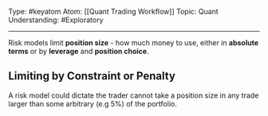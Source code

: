 Type: #keyatom
Atom: [[Quant Trading Workflow]]
Topic: Quant
Understanding: #Exploratory 

----
Risk models limit **position size** - how much money to use, either in **absolute terms** or by **leverage** and **position choice**.
## Limiting by Constraint or Penalty

A risk model could dictate the trader cannot take a position size in any trade larger than some arbitrary (e.g 5%) of the portfolio.

